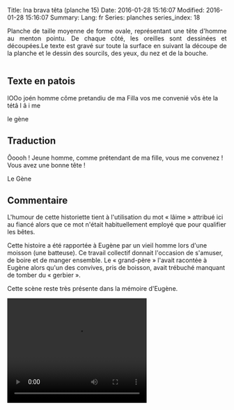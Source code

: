 Title: Ina brava têta (planche 15)
Date: 2016-01-28 15:16:07
Modified: 2016-01-28 15:16:07
Summary: 
Lang: fr
Series: planches
series_index: 18

<p style="text-align:justify;">Planche de taille moyenne de forme
ovale, représentant une tête d'homme au menton pointu. De chaque côté,
les oreilles sont dessinées et découpées.Le texte est gravé sur toute
la surface en suivant la découpe de la planche et le dessin des
sourcils, des yeux, du nez et de la bouche.</p>

<div style="display: table; clear: both;"></div>

<figure class="image-block" style="float: right;">
  <img alt="" src="{static}/images/planche_15.png">
  <figcaption style="max-width: 323px"></figcaption>
</figure>

## Texte en patois

lOOo  joén homme côme pretandiu de ma Filla vos me convenié vôs ète la tétâ  l â i me

le gène

## Traduction

Ôoooh ! Jeune homme, comme prétendant de ma fille, vous me convenez ! Vous avez une bonne tête !

Le Gène

## Commentaire

L'humour de cette historiette tient à l'utilisation du mot « lâime »
attribué ici au fiancé alors que ce mot n'était habituellement employé
que pour qualifier les bêtes.

Cette histoire a été rapportée à Eugène par un vieil homme lors d'une
moisson (une batteuse). Ce travail collectif donnait l'occasion de
s'amuser, de boire et de manger ensemble. Le « grand-père » l'avait
racontée à Eugène alors qu'un des convives, pris de boisson, avait
trébuché manquant de tomber du « gerbier ».  

Cette scène reste très présente dans la mémoire d'Eugène.

<video width="320" height="240" controls>
  <source src="https://d1njpgd0ygatdn.cloudfront.net/video_15.mp4" type="video/mp4">
</video>
